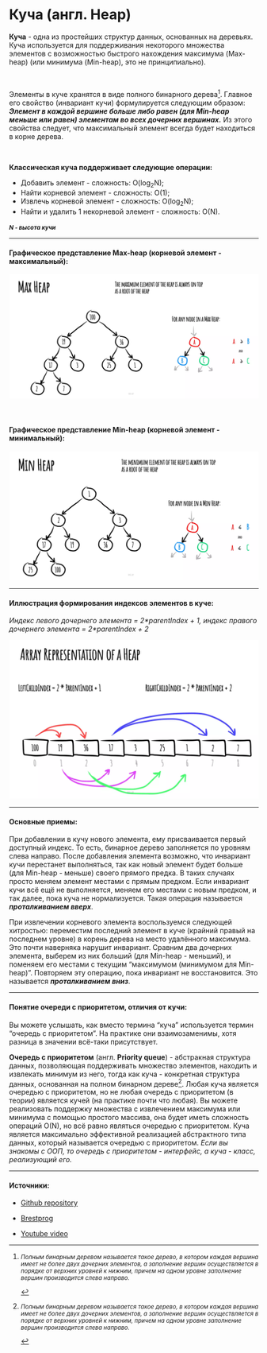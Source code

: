 # Куча (англ. Heap)

__Куча__ - одна из простейших структур данных, основанных на деревьях. Куча используется для поддерживания некоторого множества элементов с возможностью быстрого нахождения максимума (Max-heap) (или минимума (Min-heap), это не принципиально).

<br/>

Элементы в куче хранятся в виде полного бинарного дерева[^1]. Главное его свойство (инвариант кучи) формулируется следующим образом: ***Элемент в каждой вершине больше либо равен (для Min-heap меньше или равен) элементам во всех дочерних вершинах.***
Из этого свойства следует, что максимальный элемент всегда будет находиться в корне дерева.

<br/>

__Классическая куча поддерживает следующие операции:__
-   Добавить элемент - сложность: O(log<sub>2</sub>N);
-   Найти корневой элемент - сложность: O(1);
-   Извлечь корневой элемент - сложность: O(log<sub>2</sub>N);
-   Найти и удалить 1 некорневой элемент - сложность: O(N).

<small>***N - высота кучи***</small>

_____

#### Графическое представление Max-heap (корневой элемент - максимальный):

![Графическое представление Max-heap](./images/max-heap.webp)

<br/>

#### Графическое представление Min-heap (корневой элемент - минимальный):

![Графическое представление Min-heap](./images/min-heap.webp)

_____
#### Иллюстрация формирования индексов элементов в куче:

*Индекс левого дочернего элемента = 2\*parentIndex + 1, индекс правого дочернего элемента = 2\*parentIndex + 2*


![Иллюстрация индексов в куче](./images/array-representation.webp)

_____
#### Основные приемы:

При добавлении в кучу нового элемента, ему присваивается первый доступный индекс. То есть, бинарное дерево заполняется по уровням слева направо. После добавления элемента возможно, что инвариант кучи перестанет выполняться, так как новый элемент будет больше (для Min-heap - меньше) своего прямого предка. В таких случаях просто меняем элемент местами с прямым предком. Если инвариант кучи всё ещё не выполняется, меняем его местами с новым предком, и так далее, пока куча не нормализуется. Такая операция называется ***проталкиванием вверх***.

При извлечении корневого элемента воспользуемся следующей хитростью: переместим последний элемент в куче (крайний правый на последнем уровне) в корень дерева на место удалённого максимума. Это почти наверняка нарушит инвариант. Сравним два дочерних элемента, выберем из них больший (для Min-heap - меньший), и поменяем его местами с текущим “максимумом (минимумом для Min-heap)”. Повторяем эту операцию, пока инвариант не восстановится. Это называется ***проталкиванием вниз***.

_____
#### Понятие очереди с приоритетом, отличия от кучи:

Вы можете услышать, как вместо термина “куча” используется термин “очередь с приоритетом”. На практике они взаимозаменимы, хотя разница в значении всё-таки присутствует.

__Очередь с приоритетом__ (англ. __Priority queue__) - абстракная структура данных, позволяющая поддерживать множество элементов, находить и извлекать минимум из него, тогда как куча - конкретная структура данных, основанная на полном бинарном дереве[^1]. Любая куча является очередью с приоритетом, но не любая очередь с приоритетом (в теории) является кучей (на практике почти что любая). Вы можете реализовать поддержку множества с извлечением максимума или минимума с помощью простого массива, она будет иметь сложность операций O(N), но всё равно являться очередью с приоритетом.
Куча является максимально эффективной реализацией абстрактного типа данных, который называется очередью с приоритетом.
*Если вы знакомы с ООП, то очередь с приоритетом - интерфейс, а куча - класс, реализующий его.*

_____
#### Источники:
+ [Github repository](https://github.com/trekhleb/javascript-algorithms/tree/master/src/data-structures/heap)

+ [Brestprog](https://brestprog.by/topics/heap/)

+ [Youtube video](https://www.youtube.com/watch?v=noQ4SUoqrQA&ab_channel=%D0%A4%D0%BE%D0%BA%D1%81%D1%84%D0%BE%D1%80%D0%B4)



[^1]:  
    <small>

     *Полным бинарным деревом называется такое дерево, в котором каждая вершина имеет не более двух дочерних элементов, а заполнение вершин осуществляется в порядке от верхних уровней к нижним, причем на одном уровне заполнение вершин производится слева направо.* 

    </small>